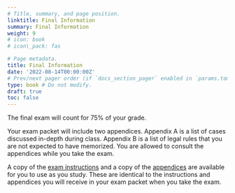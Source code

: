 ```yaml
---
# Title, summary, and page position.
linktitle: Final Information
summary: Final Information
weight: 9
# icon: book
# icon\_pack: fas

# Page metadata.
title: Final Information
date: '2022-08-14T00:00:00Z'
# Prev/next pager order (if `docs_section_pager` enabled in `params.toml`)
type: book # Do not modify.
draft: true
toc: false
---
```



The final exam will count for 75% of your grade.

Your exam packet will include two appendices. Appendix A is a list of cases discussed in-depth during class. Appendix B is a list of legal rules that you are not expected to have memorized. You are allowed to consult the appendices while you take the exam.

A copy of the [exam instructions](/../../torts2025-material/final/final_instructions.pdf) and a copy of the [appendices](/../../torts2025-material/final/final_appendices.pdf) are available for you to use as you study. These are identical to the instructions and appendices you will receive in your exam packet when you take the exam.